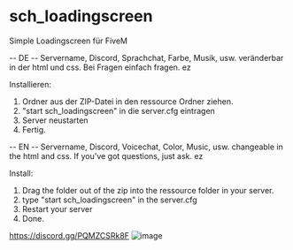 # sch_loadingscreen
Simple Loadingscreen für FiveM

-- DE --
Servername, Discord, Sprachchat, Farbe, Musik, usw. veränderbar in der html und css.
Bei Fragen einfach fragen. ez

Installieren:
1. Ordner aus der ZIP-Datei in den ressource Ordner ziehen.
2. "start sch_loadingscreen" in die server.cfg eintragen
3. Server neustarten
4. Fertig.

-- EN -- 
Servername, Discord, Voicechat, Color, Music, usw. changeable in the html and css.
If you've got questions, just ask. ez

Install:
1. Drag the folder out of the zip into the ressource folder in your server.
2. type "start sch_loadingscreen" in the server.cfg
3. Restart your server
4. Done.

https://discord.gg/PQMZCSRk8F
![image](https://user-images.githubusercontent.com/57913974/222976692-22ae0402-342f-430f-b588-b6ff88bcbb7e.png)
